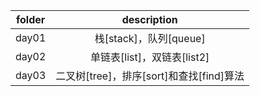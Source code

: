 | folder | description |  
| :----: | :----: |  
| day01 | 栈[stack]，队列[queue] |  
| day02 | 单链表[list]，双链表[list2] |  
| day03 | 二叉树[tree]，排序[sort]和查找[find]算法 |  
